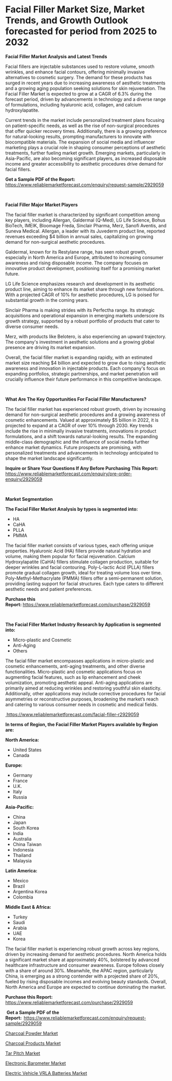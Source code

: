 <p><h1>Facial Filler Market Size, Market Trends, and Growth Outlook forecasted for period from 2025 to 2032</h1></p><p><strong>Facial Filler Market Analysis and Latest Trends</strong></p>
<p><p>Facial fillers are injectable substances used to restore volume, smooth wrinkles, and enhance facial contours, offering minimally invasive alternatives to cosmetic surgery. The demand for these products has surged in recent years due to increasing awareness of aesthetic treatments and a growing aging population seeking solutions for skin rejuvenation. The Facial Filler Market is expected to grow at a CAGR of 6.3% during the forecast period, driven by advancements in technology and a diverse range of formulations, including hyaluronic acid, collagen, and calcium hydroxylapatite.</p><p>Current trends in the market include personalized treatment plans focusing on patient-specific needs, as well as the rise of non-surgical procedures that offer quicker recovery times. Additionally, there is a growing preference for natural-looking results, prompting manufacturers to innovate with biocompatible materials. The expansion of social media and influencer marketing plays a crucial role in shaping consumer perceptions of aesthetic treatments, further fueling market growth. Emerging markets, particularly in Asia-Pacific, are also becoming significant players, as increased disposable income and greater accessibility to aesthetic procedures drive demand for facial fillers.</p></p>
<p><strong>Get a Sample PDF of the Report:&nbsp;</strong> <a href="https://www.reliablemarketforecast.com/enquiry/request-sample/2929059?utm_campaign=2130&utm_medium=2&utm_source=Github&utm_content=ia&utm_term=12032025&utm_id=facial-filler">https://www.reliablemarketforecast.com/enquiry/request-sample/2929059</a></p>
<p>&nbsp;</p>
<p><strong>Facial Filler Major Market Players</strong></p>
<p><p>The facial filler market is characterized by significant competition among key players, including Allergan, Galdermal (Q-Med), LG Life Science, Bohus BioTech, IMEIK, Bloomage Freda, Sinclair Pharma, Merz, Sanofi Aventis, and Suneva Medical. Allergan, a leader with its Juvederm product line, reported revenues exceeding $4 billion in annual sales, capitalizing on growing demand for non-surgical aesthetic procedures. </p><p>Galdermal, known for its Restylane range, has seen robust growth, especially in North America and Europe, attributed to increasing consumer awareness and rising disposable income. The company focuses on innovative product development, positioning itself for a promising market future.</p><p>LG Life Science emphasizes research and development in its aesthetic product line, aiming to enhance its market share through new formulations. With a projected CAGR of 10% for aesthetic procedures, LG is poised for substantial growth in the coming years.</p><p>Sinclair Pharma is making strides with its Perfectha range. Its strategic acquisitions and operational expansion in emerging markets underscore its growth strategy, supported by a robust portfolio of products that cater to diverse consumer needs.</p><p>Merz, with products like Belotero, is also experiencing an upward trajectory. The company's investment in aesthetic solutions and a growing global presence are driving its market expansion.</p><p>Overall, the facial filler market is expanding rapidly, with an estimated market size reaching $4 billion and expected to grow due to rising aesthetic awareness and innovation in injectable products. Each company's focus on expanding portfolios, strategic partnerships, and market penetration will crucially influence their future performance in this competitive landscape.</p></p>
<p>&nbsp;</p>
<p><strong>What Are The Key Opportunities For Facial Filler Manufacturers?</strong></p>
<p><p>The facial filler market has experienced robust growth, driven by increasing demand for non-surgical aesthetic procedures and a growing awareness of cosmetic enhancements. Valued at approximately $5 billion in 2022, it is projected to expand at a CAGR of over 10% through 2030. Key trends include the rise in minimally invasive treatments, innovations in product formulations, and a shift towards natural-looking results. The expanding middle-class demographic and the influence of social media further enhance market dynamics. Future prospects are promising, with personalized treatments and advancements in technology anticipated to shape the market landscape significantly.</p></p>
<p><strong>Inquire or Share Your Questions If Any Before Purchasing This Report:</strong> <a href="https://www.reliablemarketforecast.com/enquiry/pre-order-enquiry/2929059?utm_campaign=2130&utm_medium=2&utm_source=Github&utm_content=ia&utm_term=12032025&utm_id=facial-filler">https://www.reliablemarketforecast.com/enquiry/pre-order-enquiry/2929059</a></p>
<p>&nbsp;</p>
<p><strong>Market Segmentation</strong></p>
<p><strong>The Facial Filler Market Analysis by types is segmented into:</strong></p>
<p><ul><li>HA</li><li>CaHA</li><li>PLLA</li><li>PMMA</li></ul></p>
<p><p>The facial filler market consists of various types, each offering unique properties. Hyaluronic Acid (HA) fillers provide natural hydration and volume, making them popular for facial rejuvenation. Calcium Hydroxylapatite (CaHA) fillers stimulate collagen production, suitable for deeper wrinkles and facial contouring. Poly-L-lactic Acid (PLLA) fillers promote gradual collagen growth, ideal for treating volume loss over time. Poly-Methyl-Methacrylate (PMMA) fillers offer a semi-permanent solution, providing lasting support for facial structures. Each type caters to different aesthetic needs and patient preferences.</p></p>
<p><strong>Purchase this Report:&nbsp;</strong><a href="https://www.reliablemarketforecast.com/purchase/2929059?utm_campaign=2130&utm_medium=2&utm_source=Github&utm_content=ia&utm_term=12032025&utm_id=facial-filler">https://www.reliablemarketforecast.com/purchase/2929059</a></p>
<p>&nbsp;</p>
<p><strong>The Facial Filler Market Industry Research by Application is segmented into:</strong></p>
<p><ul><li>Micro-plastic and Cosmetic</li><li>Anti-Aging</li><li>Others</li></ul></p>
<p><p>The facial filler market encompasses applications in micro-plastic and cosmetic enhancements, anti-aging treatments, and other diverse functionalities. Micro-plastic and cosmetic applications focus on augmenting facial features, such as lip enhancement and cheek volumization, promoting aesthetic appeal. Anti-aging applications are primarily aimed at reducing wrinkles and restoring youthful skin elasticity. Additionally, other applications may include corrective procedures for facial asymmetries or reconstructive purposes, broadening the market’s reach and catering to various consumer needs in cosmetic and medical fields.</p></p>
<p><a href="https://www.reliablemarketforecast.com/facial-filler-r2929059?utm_campaign=2130&utm_medium=2&utm_source=Github&utm_content=ia&utm_term=12032025&utm_id=facial-filler">&nbsp;https://www.reliablemarketforecast.com/facial-filler-r2929059</a></p>
<p><strong>In terms of Region, the Facial Filler Market Players available by Region are:</strong></p>
<p>
    <p> <strong> North America: </strong>
        <ul>
            <li>United States</li>
            <li>Canada</li>
        </ul>
        </p> 
    <p> <strong> Europe: </strong>
        <ul>
            <li>Germany</li>
            <li>France</li>
            <li>U.K.</li>
            <li>Italy</li>
            <li>Russia</li>
        </ul>
        </p> 
    <p> <strong> Asia-Pacific: </strong>
        <ul>
            <li>China</li>
            <li>Japan</li>
            <li>South Korea</li>
            <li>India</li>
            <li>Australia</li>
            <li>China Taiwan</li>
            <li>Indonesia</li>
            <li>Thailand</li>
            <li>Malaysia</li>
        </ul>
        </p> 
    <p> <strong> Latin America: </strong>
        <ul>
            <li>Mexico</li>
            <li>Brazil</li>
            <li>Argentina Korea</li>
            <li>Colombia</li>
        </ul>
        </p> 
    <p> <strong> Middle East & Africa: </strong>
        <ul>
            <li>Turkey</li>
            <li>Saudi</li>
            <li>Arabia</li>
            <li>UAE</li>
            <li>Korea</li>
        </ul>
    </p>
    </p>
<p><p>The facial filler market is experiencing robust growth across key regions, driven by increasing demand for aesthetic procedures. North America holds a significant market share at approximately 40%, bolstered by advanced healthcare infrastructure and consumer awareness. Europe follows closely with a share of around 30%. Meanwhile, the APAC region, particularly China, is emerging as a strong contender with a projected share of 20%, fueled by rising disposable incomes and evolving beauty standards. Overall, North America and Europe are expected to continue dominating the market.</p></p>
<p><strong>Purchase this Report: </strong><a href="https://www.reliablemarketforecast.com/purchase/2929059?utm_campaign=2130&utm_medium=2&utm_source=Github&utm_content=ia&utm_term=12032025&utm_id=facial-filler">https://www.reliablemarketforecast.com/purchase/2929059</a></p>
<p>&nbsp;<strong>Get a Sample PDF of the Report:&nbsp;&nbsp;</strong><a href="https://www.reliablemarketforecast.com/enquiry/request-sample/2929059?utm_campaign=2130&utm_medium=2&utm_source=Github&utm_content=ia&utm_term=12032025&utm_id=facial-filler">https://www.reliablemarketforecast.com/enquiry/request-sample/2929059</a></p>
<p><strong></strong></p>
<p><p><a href="https://github.com/busamoleankk/Market-Research-Report-List-1/blob/main/charcoal-powder-market.md?utm_campaign=2130&utm_medium=2&utm_source=Github&utm_content=ia&utm_term=12032025&utm_id=facial-filler">Charcoal Powder Market</a></p><p><a href="https://github.com/yodhafirorae/Market-Research-Report-List-1/blob/main/charcoal-products-market.md?utm_campaign=2130&utm_medium=2&utm_source=Github&utm_content=ia&utm_term=12032025&utm_id=facial-filler">Charcoal Products Market</a></p><p><a href="https://github.com/kanetaerkid/Market-Research-Report-List-1/blob/main/tar-pitch-market.md?utm_campaign=2130&utm_medium=2&utm_source=Github&utm_content=ia&utm_term=12032025&utm_id=facial-filler">Tar Pitch Market</a></p><p><a href="https://github.com/chillwervenu/Market-Research-Report-List-1/blob/main/electronic-barometer-market.md?utm_campaign=2130&utm_medium=2&utm_source=Github&utm_content=ia&utm_term=12032025&utm_id=facial-filler">Electronic Barometer Market</a></p><p><a href="https://github.com/cayposshefin/Market-Research-Report-List-1/blob/main/electric-vehicle-vrla-batteries-market.md?utm_campaign=2130&utm_medium=2&utm_source=Github&utm_content=ia&utm_term=12032025&utm_id=facial-filler">Electric Vehicle VRLA Batteries Market</a></p></p>